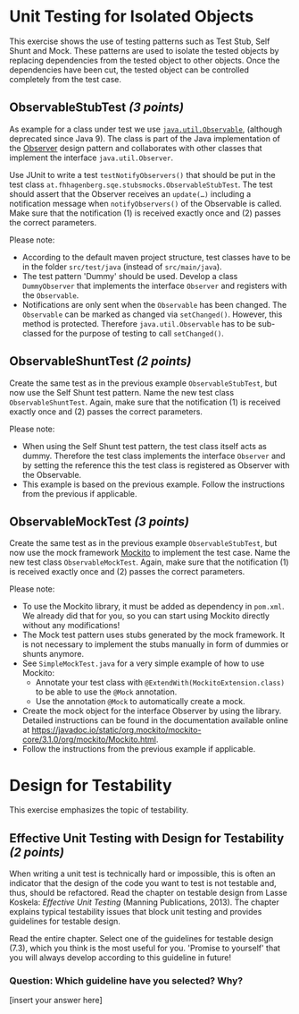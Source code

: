 # Unit Testing for Isolated Objects

This exercise shows the use of testing patterns such as Test Stub, Self Shunt and Mock. These patterns are used to isolate the tested objects by replacing dependencies from the tested object to other objects. Once the dependencies have been cut, the tested object can be controlled completely from the test case.

## ObservableStubTest _(3 points)_

As example for a class under test we use [`java.util.Observable`](http://docs.oracle.com/javase/8/docs/api/java/util/Observable.html), (although deprecated since Java 9). The class is part of the Java implementation of the [Observer](https://en.wikipedia.org/wiki/Observer_pattern) design pattern and collaborates with other classes that implement the interface `java.util.Observer`.

Use JUnit to write a test `testNotifyObservers()` that should be put in the test class `at.fhhagenberg.sqe.stubsmocks.ObservableStubTest`. The test should assert that the Observer receives an `update(…)` including a notification message when `notifyObservers()` of the Observable is called. Make sure that the notification (1) is received exactly once and (2) passes the correct parameters. 

Please note:
- According to the default maven project structure, test classes have to be in the folder `src/test/java` (instead of `src/main/java`).
- The test pattern 'Dummy' should be used. Develop a class `DummyObserver` that implements the interface `Observer` and registers with the `Observable`.
- Notifications are only sent when the `Observable` has been changed. The `Observable` can be marked as changed via `setChanged()`. However, this method is protected. Therefore `java.util.Observable` has to be sub-classed for the purpose of testing to call `setChanged()`.

## ObservableShuntTest _(2 points)_

Create the same test as in the previous example `ObservableStubTest`, but now use the Self Shunt test pattern. Name the new test class `ObservableShuntTest`. Again, make sure that the notification (1) is received exactly once and (2) passes the correct parameters. 

Please note:
- When using the Self Shunt test pattern, the test class itself acts as dummy. Therefore the test class implements the interface `Observer` and by setting the reference this the test class is registered as Observer with the Observable. 
- This example is based on the previous example. Follow the instructions from the previous if applicable.

## ObservableMockTest _(3 points)_

Create the same test as in the previous example `ObservableStubTest`, but now use the mock framework [Mockito](https://site.mockito.org/) to implement the test case. Name the new test class `ObservableMockTest`. Again, make sure that the notification (1) is received exactly once and (2) passes the correct parameters.

Please note:
- To use the Mockito library, it must be added as dependency in `pom.xml`. We already did that for you, so you can start using Mockito directly without any modifications!
- The Mock test pattern uses stubs generated by the mock framework. It is not necessary to implement the stubs manually in form of dummies or shunts anymore.
- See `SimpleMockTest.java` for a very simple example of how to use Mockito:
    - Annotate your test class with `@ExtendWith(MockitoExtension.class)` to be able to use the `@Mock` annotation.
    - Use the annotation `@Mock` to automatically create a mock.
- Create the mock object for the interface Observer by using the library. Detailed instructions can be found in the documentation available online at https://javadoc.io/static/org.mockito/mockito-core/3.1.0/org/mockito/Mockito.html.
- Follow the instructions from the previous example if applicable.

# Design for Testability

This exercise emphasizes the topic of testability. 

## Effective Unit Testing with Design for Testability _(2 points)_

When writing a unit test is technically hard or impossible, this is often an indicator that the design of the code you want to test is not testable and, thus, should be refactored. Read the chapter on testable design from Lasse Koskela: _Effective Unit Testing_ (Manning Publications, 2013). The chapter explains typical testability issues that block unit testing and provides guidelines for testable design.

Read the entire chapter. Select one of the guidelines for testable design (7.3), which you think is the most useful for you. 'Promise to yourself' that you will always develop according to this guideline in future!

### Question: Which guideline have you selected? Why?

[insert your answer here]
